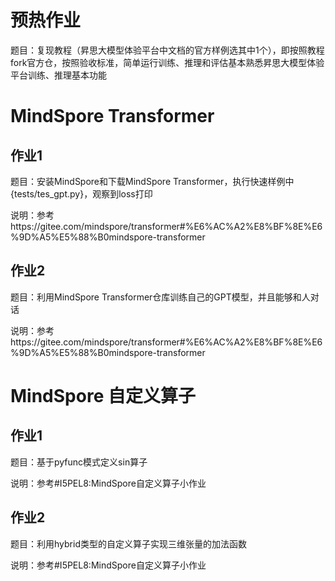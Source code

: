 # 预热作业
题目：复现教程（昇思大模型体验平台中文档的官方样例选其中1个），即按照教程fork官方仓，按照验收标准，简单运行训练、推理和评估基本熟悉昇思大模型体验平台训练、推理基本功能

# MindSpore Transformer
## 作业1
题目：安装MindSpore和下载MindSpore Transformer，执行快速样例中{tests/tes_gpt.py}，观察到loss打印

说明：参考https://gitee.com/mindspore/transformer#%E6%AC%A2%E8%BF%8E%E6%9D%A5%E5%88%B0mindspore-transformer

## 作业2
题目：利用MindSpore Transformer仓库训练自己的GPT模型，并且能够和人对话

说明：参考https://gitee.com/mindspore/transformer#%E6%AC%A2%E8%BF%8E%E6%9D%A5%E5%88%B0mindspore-transformer

# MindSpore 自定义算子
## 作业1
题目：基于pyfunc模式定义sin算子

说明：参考#I5PEL8:MindSpore自定义算子小作业

## 作业2
题目：利用hybrid类型的自定义算子实现三维张量的加法函数

说明：参考#I5PEL8:MindSpore自定义算子小作业
